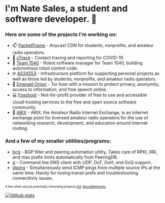 # I'm Nate Sales, a student and software developer. 👋

### Here are some of the projects I'm working on:
- 📫 [PacketFrame](https://packetframe.com/) - Anycast CDN for students, nonprofits, and amateur radio operators.
- 📍 [cTrace](https://www.catlin.edu/posts/~board/stories/post/catlin-gabel-students-invent-app-to-track-on-campus-movement-during-covid-19) - Contact tracing and reporting for COVID-19
- 🤖 [Team 1540](https://team1540.org) - Robot software manager for Team 1540, building autonomous robot control code.
- 🌐 [AS34553](https://natesales.net/network) - Infrastructure platform for supporting personal projects as well as those led by students, nonprofits, and amateur radio operators.
- 🧅 [Emerald Onion](https://emeraldonion.org) - Tor host with a mission to protect privacy, anonymity, access to information, and free speech online.
- 💻 [Fosshost](https://fosshost.org) - Not-for-profit provider of free to use and accessible cloud-hosting services to the free and open source software community. 
- 📡 [ARIX](https://arxi.dev) - ARIX, the Amateur Radio Internet Exchange, is an internet exchange point for licensed amateur radio operators for the use of networking research, development, and education around internet routing.

### And a few of my smaller utilities/programs:
- [bcg](https://github.com/natesales/bcg) - BGP filter and peering automation utility. Takes care of RPKI, IRR, and max prefix limits automatically from PeeringDB.
- [q](https://github.com/natesales/q) - Command line DNS client with UDP, DoT, DoH, and DoQ support.
- [stping](https://github.com/natesales/stping) - Simultaneously send ICMP pings from multiple source IPs at the same time. Handy for tuning transit prefs and troubleshooting connecitivty issues.

<sub><sup>A few other old but potentially interesting projects [id3](https://github.com/natesales/id3), [NeuralNetworks](https://github.com/natesales/NeuralNetworks)</sup></sub>

[![Github stats](https://github-readme-stats.vercel.app/api?username=natesales&show_icons=true&count_private=true&theme=tokyonight)](https://github.com/anuraghazra/github-readme-stats)
